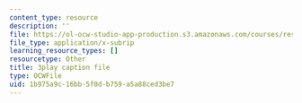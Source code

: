 ```yaml
---
content_type: resource
description: ''
file: https://ol-ocw-studio-app-production.s3.amazonaws.com/courses/res-18-006-calculus-revisited-single-variable-calculus-fall-2010/1b975a9c16bb5f0db759a5a88ced3be7_y4EcXTVqFb4.vtt
file_type: application/x-subrip
learning_resource_types: []
resourcetype: Other
title: 3play caption file
type: OCWFile
uid: 1b975a9c-16bb-5f0d-b759-a5a88ced3be7
---
```

